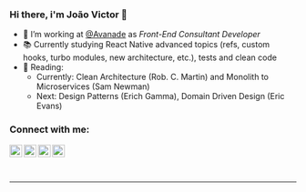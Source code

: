 ### Hi there, i'm João Victor 👋

- 💼 I’m working at [@Avanade](https://github.com/avanade) as _Front-End Consultant Developer_
- 📚 Currently studying React Native advanced topics (refs, custom hooks, turbo modules, new architecture, etc.), tests and clean code
- 📖 Reading: 
  - Currently: Clean Architecture (Rob. C. Martin) and Monolith to Microservices (Sam Newman)
  - Next: Design Patterns (Erich Gamma), Domain Driven Design (Eric Evans)

### Connect with me:
[<img align="left" alt="thejoaov | LinkedIn" width="22px" src="https://cdn.jsdelivr.net/npm/simple-icons@v3/icons/linkedin.svg" />][linkedin]
[<img align="left" alt="thejoaov | Medium" width="22px" src="https://cdn.jsdelivr.net/npm/simple-icons@v3/icons/medium.svg" />][medium]
[<img align="left" alt="thejoaov | Twitter" width="22px" src="https://cdn.jsdelivr.net/npm/simple-icons@v3/icons/twitter.svg" />][twitter]
[<img align="left" alt="thejoaov | Instagram" width="22px" src="https://cdn.jsdelivr.net/npm/simple-icons@v3/icons/instagram.svg" />][instagram]

<br />
<br />
<br />

---

[linkedin]: https://linkedin.com/in/thejoaov
[medium]: https://medium.com/@thejoaov
[instagram]: https://instagram.com/thejoaov
[twitter]: https://twitter.com/thejoaov


<!-- INSPIRED BY
CodeStackr Video: https://www.youtube.com/watch?v=ECuqb5Tv9qI
--!>
